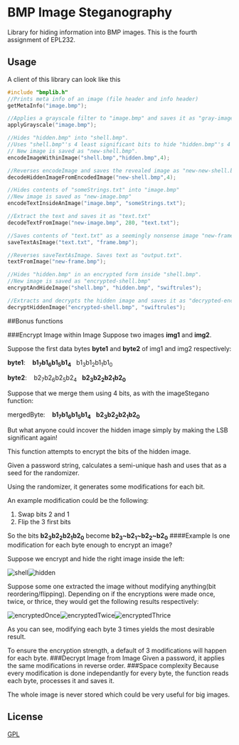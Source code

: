# BMP Image Steganography

Library for hiding information into BMP images. This is the fourth assignment of EPL232.


## Usage
A client of this library can look like this
```C
#include "bmplib.h"
//Prints meta info of an image (file header and info header)
getMetaInfo("image.bmp");

//Applies a grayscale filter to "image.bmp" and saves it as "gray-image.bmp"
applyGrayscale("image.bmp");

//Hides "hidden.bmp" into "shell.bmp".
//Uses "shell.bmp"'s 4 least significant bits to hide "hidden.bmp"'s 4 most significant bits
// New image is saved as "new-shell.bmp".
encodeImageWithinImage("shell.bmp","hidden.bmp",4);

//Reverses encodeImage and saves the revealed image as "new-new-shell.bmp"
decodeHiddenImageFromEncodedImage("new-shell.bmp",4);

//Hides contents of "someStrings.txt" into "image.bmp"
//New image is saved as "new-image.bmp"
encodeTextInsideAnImage("image.bmp", "someStrings.txt");

//Extract the text and saves it as "text.txt"
decodeTextFromImage("new-image.bmp", 280, "text.txt");

//Saves contents of "text.txt" as a seemingly nonsense image "new-frame.bmp". Has the same dimensions as "frame.bmp".
saveTextAsImage("text.txt", "frame.bmp");

//Reverses saveTextAsImage. Saves text as "output.txt". 
textFromImage("new-frame.bmp");

//Hides "hidden.bmp" in an encrypted form inside "shell.bmp".
//New image is saved as "encrypted-shell.bmp"
encryptAndHideImage("shell.bmp", "hidden.bmp", "swiftrules");

//Extracts and decrypts the hidden image and saves it as "decrypted-encrypted-shell.bmp".
decryptHiddenImage("encrypted-shell.bmp", "swiftrules");
```

##Bonus functions

###Encrypt Image within Image
Suppose two images **img1** and **img2**. 

Suppose the first data bytes **byte1** and **byte2** of img1 and img2 respectively:

**byte1**:&nbsp;&nbsp;&nbsp;&nbsp;**b1<sub>7</sub>b1<sub>6</sub>b1<sub>5</sub>b1<sub>4</sub>**&nbsp;&nbsp;&nbsp;b1<sub>3</sub>b1<sub>2</sub>b1<sub>1</sub>b1<sub>0</sub>

**byte2**:&nbsp;&nbsp;&nbsp;&nbsp;b2<sub>7</sub>b2<sub>6</sub>b2<sub>5</sub>b2<sub>4</sub>&nbsp;&nbsp;&nbsp;**b2<sub>3</sub>b2<sub>2</sub>b2<sub>1</sub>b2<sub>0</sub>**

Suppose that we merge them using 4 bits, as with the imageStegano function:

mergedByte:&nbsp;&nbsp;&nbsp;&nbsp;**b1<sub>7</sub>b1<sub>6</sub>b1<sub>5</sub>b1<sub>4</sub>**&nbsp;&nbsp;&nbsp;**b2<sub>3</sub>b2<sub>2</sub>b2<sub>1</sub>b2<sub>0</sub>**

But what anyone could incover the hidden image simply by making the LSB significant again!

This function attempts to encrypt the bits of the hidden image.

Given a password string, calculates a semi-unique hash and uses that as a seed for the randomizer.

Using the randomizer, it generates some modifications for each bit.

An example modification could be the following:

1. Swap bits 2 and 1
2. Flip the 3 first bits

So the bits **b2<sub>3</sub>b2<sub>2</sub>b2<sub>1</sub>b2<sub>0</sub>** become **b2<sub>3</sub>~b2<sub>1</sub>~b2<sub>2</sub>~b2<sub>0</sub>**
####Example
Is one modification for each byte enough to encrypt an image?

Suppose we encrypt and hide the right image inside the left:

![shell](IMG_6865.bmp)![hidden](IMG_6875.bmp)

Suppose some one extracted the image without modifying anything(bit reordering/flipping).
Depending on if the encryptions were made once, twice, or thrice, they would get the following results respectively:

![encryptedOnce](decoded-1-encrypted-IMG_6865.bmp)![encryptedTwice](decoded-2-encrypted-IMG_6865.bmp)![encryptedThrice](decoded-3-encrypted-IMG_6865.bmp)


As you can see, modifying each byte 3 times yields the most desirable result.

To ensure the encryption strength, a default of 3 modifications will happen for each byte.
###Decrypt Image from Image
Given a password, it applies the same modifications in reverse order.
###Space complexity
Because every modification is done independantly for every byte, the function reads each byte, processes it and saves it.

The whole image is never stored which could be very useful for big images.



## License
[GPL](https://www.gnu.org/licenses/)